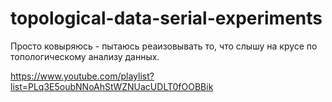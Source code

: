 # topological-data-serial-experiments

Просто ковыряюсь - пытаюсь реаизовывать то, что слышу на крусе по топологическому анализу данных.

https://www.youtube.com/playlist?list=PLq3E5oubNNoAhStWZNUacUDLT0fOOBBik